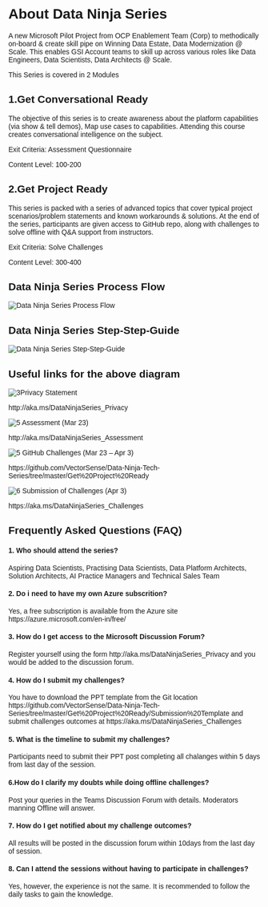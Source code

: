 <body style="font-family: 'Lucida Grande', 'Calibri', Helvetica, Arial, sans-serif;">
<div class="container">
<h1>About Data Ninja Series</h1>
<p>A new Microsoft Pilot Project from OCP Enablement Team (Corp) to methodically on-board & create skill pipe on Winning Data Estate, Data Modernization @ Scale. This enables GSI Account teams to skill up across various roles like Data Engineers, Data Scientists, Data Architects @ Scale.</p>
<p>This Series is covered in 2 Modules</p>
<h2>1.Get Conversational Ready</h2>
<p>The objective of this series is to create awareness about the platform capabilities (via show & tell demos), Map use cases to capabilities. Attending this course creates conversational intelligence on the subject.</p>
<p>Exit Criteria: Assessment Questionnaire</p>
<p>Content Level: 100-200</p>
<h2>2.Get Project Ready</h2>
<p>This series is packed with a series of advanced topics that cover typical project scenarios/problem statements and known workarounds & solutions. At the end of the series, participants are given access to GitHub repo, along with challenges to solve offline with Q&A support from instructors.</p>
<p>Exit Criteria: Solve Challenges</p>
<p>Content Level: 300-400</p>
<h2>Data Ninja Series Process Flow</h2>
<img src="http://139.59.61.161/Data-Ninja-Tech-Series/Data%20Ninja%20Series%20Process%20Flow.png" alt="Data Ninja Series Process Flow">

<h2>Data Ninja Series Step-Step-Guide</h2>
<img src="http://139.59.61.161/Data-Ninja-Tech-Series/Data%20Ninja%20Series%20Step-Step-Guide.png" alt="Data Ninja Series Step-Step-Guide">
<h2>Useful links for the above diagram</h2>
<img src="http://139.59.61.161/Data-Ninja-Tech-Series/3.png" alt="3"><span>Privacy Statement</span>
<p>http://aka.ms/DataNinjaSeries_Privacy</p>
<p><img src="http://139.59.61.161/Data-Ninja-Tech-Series/5.png" alt="5"> Assessment (Mar 23)</p>
<p>http://aka.ms/DataNinjaSeries_Assessment</p>
<p><img src="http://139.59.61.161/Data-Ninja-Tech-Series/5.png" alt="5"> GitHub Challenges (Mar 23 – Apr 3)</p>
<p>https://github.com/VectorSense/Data-Ninja-Tech-Series/tree/master/Get%20Project%20Ready</p>
<p><img src="http://139.59.61.161/Data-Ninja-Tech-Series/6.png" alt="6"> Submission of Challenges (Apr 3)</p>
<p>https://aka.ms/DataNinjaSeries_Challenges</p>
<h2>Frequently Asked Questions (FAQ)</h2>
<h4>1. Who should attend the series?</h4>


<p>Aspiring Data Scientists, Practising Data Scientists, Data Platform Architects, Solution Architects, AI Practice Managers and Technical Sales Team</p>
 
<h4>2. Do i need to have my own Azure subscrition?</h4>
<p>Yes, a free subscription is available from the Azure site https://azure.microsoft.com/en-in/free/</p>
 
<h4>3. How do I get access to the Microsoft Discussion Forum?</h4>
Register yourself using the form http://aka.ms/DataNinjaSeries_Privacy and you would be added to the discussion forum.
 
<h4>4. How do I submit my challenges?</h4>
<p>You have to download the PPT template from the Git location https://github.com/VectorSense/Data-Ninja-Tech-Series/tree/master/Get%20Project%20Ready/Submission%20Template and submit challenges outcomes at https://aka.ms/DataNinjaSeries_Challenges</p>
 
<h4>5. What is the timeline to submit my challenges?</h4>
<p>Participants need to submit their PPT post completing all chalanges within 5 days from last day of the session.</p>
 
<h4>6.How do I clarify my doubts while doing offline challenges?</h4>
<p>Post your queries in the Teams Discussion Forum with details. Moderators manning Offline will answer.</p>
 
<h4>7. How do I get notified about my challenge outcomes?</h4>
<p>All results will be posted in the discussion forum within 10days from the last day of session.</p>
 
<h4>8. Can I attend the sessions without having to participate in challenges?</h4>
<p>Yes, however, the experience is not the same. It is recommended to follow the daily tasks to gain the knowledge.</p>

</div>
</body>